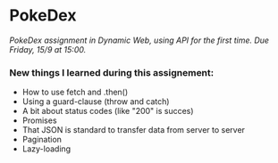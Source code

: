 # PokeDex
*PokeDex assignment in Dynamic Web, using API for the first time. Due Friday, 15/9 at 15:00.*


### New things I learned during this assignement:
- How to use fetch and .then()
- Using a guard-clause (throw and catch)
- A bit about status codes (like "200" is succes)
- Promises
- That JSON is standard to transfer data from server to server
- Pagination
- Lazy-loading 

